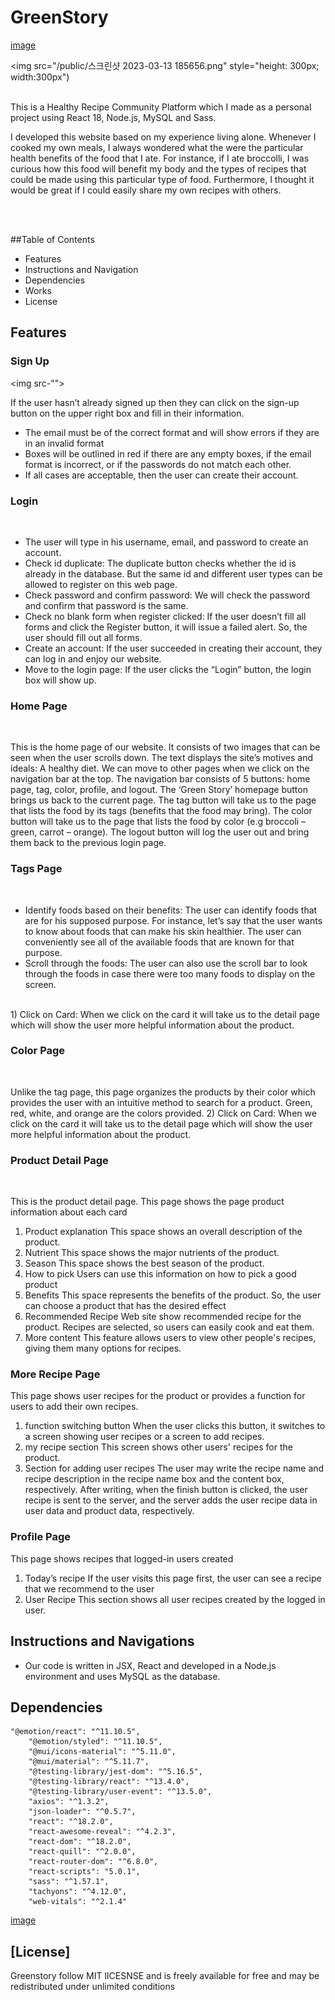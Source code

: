 # GreenStory

[image](public/main.png)

<img src="/public/스크린샷 2023-03-13 185656.png" style="height: 300px; width:300px")

<br>
This is a Healthy Recipe Community Platform which I made as a personal project using React 18, Node.js, MySQL and Sass.

I developed this website based on my experience living alone. Whenever I cooked my own meals, I always wondered what the were the particular health benefits of the food that I ate. For instance, if I ate broccolli, I was curious how this food will benefit my body and the types of recipes that could be made using this particular type of food. Furthermore, I thought it would be great if I could easily share my own recipes with others.


<br>
<br>

##Table of Contents
* Features
* Instructions and Navigation
* Dependencies
* Works
* License

## Features

### Sign Up

<img src-"">

If the user hasn’t already signed up then they can click on the sign-up button on the upper right box and fill in their information. 

-	The email must be of the correct format and will show errors if they are in an invalid format
-	Boxes will be outlined in red if there are any empty boxes, if the email format is incorrect, or if the passwords do not match each other. 
-	If all cases are acceptable, then the user can create their account.


### Login 

<img src="">

-	The user will type in his username, email, and password to create an account.
-	Check id duplicate: The duplicate button checks whether the id is already in the database. But the same id and different user types can be allowed to register on this web page. 
-	Check password and confirm password: We will check the password and confirm that password is the same. 
-	Check no blank form when register clicked: If the user doesn’t fill all forms and click the Register button, it will issue a failed alert. So, the user should fill out all forms. 
-	Create an account: If the user succeeded in creating their account, they can log in and enjoy our website. 
-	Move to the login page: If the user clicks the “Login” button, the login box will show up.


### Home Page

<img src="">

This is the home page of our website. It consists of two images that can be seen when the user scrolls down. The text displays the site’s motives and ideals: A healthy diet. We can move to other pages when we click on the navigation bar at the top. The navigation bar consists of 5 buttons: home page, tag, color, profile, and logout. The ‘Green Story’ homepage button brings us back to the current page. The tag button will take us to the page that lists the food by its tags (benefits that the food may bring). The color button will take us to the page that lists the food by color (e.g broccoli – green, carrot – orange). The logout button will log the user out and bring them back to the previous login page. 


###  Tags Page

<img src="">

-	Identify foods based on their benefits: The user can identify foods that are for his supposed purpose. For instance, let’s say that the user wants to know about foods that can make his skin healthier. The user can conveniently see all of the available foods that are known for that purpose. 
-	Scroll through the foods: The user can also use the scroll bar to look through the foods in case there were too many foods to display on the screen. 
<br>
1)	Click on Card:
When we click on the card it will take us to the detail page which will show the user more helpful information about the product.

### Color Page

<img src="">

Unlike the tag page, this page organizes the products by their color which provides the user with an intuitive method to search for a product. Green, red, white, and orange are the colors provided. 
2)	Click on Card:
When we click on the card it will take us to the detail page which will show the user more helpful information about the product.


### Product Detail Page

<img src="">
<img src="">

This is the product detail page. This page shows the page product information about each card

1)	Product explanation
This space shows an overall description of the product.
2)	Nutrient
This space shows the major nutrients of the product.
3)	Season
This space shows the best season of the product.
4)	How to pick
Users can use this information on how to pick a good product 
5)	Benefits
This space represents the benefits of the product. So, the user can choose a product that has the desired effect
6)	Recommended Recipe
Web site show recommended recipe for the product. Recipes are selected, so users can easily cook and eat them. 
7)	More content
This feature allows users to view other people's recipes, giving them many options for recipes.


### More Recipe Page

This page shows user recipes for the product or provides a function for users to add their own recipes.
1)	function switching button
When the user clicks this button, it switches to a screen showing user recipes or a screen to add recipes.
2)	my recipe section
This screen shows other users' recipes for the product.
3)	Section for adding user recipes
The user may write the recipe name and recipe description in the recipe name box and the content box, respectively.
After writing, when the finish button is clicked, the user recipe is sent to the server, and the server adds the user recipe data in user data and product data, respectively.


### Profile Page


This page shows recipes that logged-in users created
1)	Today’s recipe
If the user visits this page first, the user can see a recipe that we recommend to the user
2)	User Recipe
This section shows all user recipes created by the logged in user.


## Instructions and Navigations

* Our code is written in JSX, React and developed in a Node.js environment and uses MySQL as the database.

## Dependencies
```javascripty
"@emotion/react": "^11.10.5",
    "@emotion/styled": "^11.10.5",
    "@mui/icons-material": "^5.11.0",
    "@mui/material": "^5.11.7",
    "@testing-library/jest-dom": "^5.16.5",
    "@testing-library/react": "^13.4.0",
    "@testing-library/user-event": "^13.5.0",
    "axios": "^1.3.2",
    "json-loader": "^0.5.7",
    "react": "^18.2.0",
    "react-awesome-reveal": "^4.2.3",
    "react-dom": "^18.2.0",
    "react-quill": "^2.0.0",
    "react-router-dom": "^6.8.0",
    "react-scripts": "5.0.1",
    "sass": "^1.57.1",
    "tachyons": "^4.12.0",
    "web-vitals": "^2.1.4"
```
[image](public/img/)


## [License]
Greenstory follow MIT lICESNSE and is freely available for free and may be redistributed under unlimited conditions




